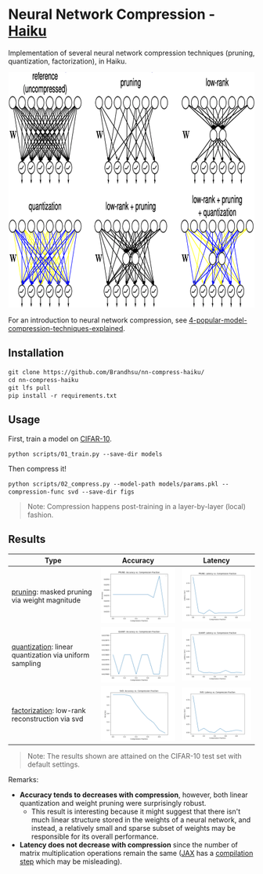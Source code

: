 # Neural Network Compression - [Haiku](https://github.com/deepmind/dm-haiku)

Implementation of several neural network compression techniques (pruning, quantization, factorization), in Haiku.

<div align='center'>
  <kbd>
    <a href='http://graduatestudent.ucmerced.edu/yidelbayev/papers/cikm21/cikm21_slides.pdf'>
      <img src='figs/yidelbayev-cikm21_slides.png' height=480/>
    </a>
  </kbd>
</div>

For an introduction to neural network compression, see [4-popular-model-compression-techniques-explained](https://xailient.com/blog/4-popular-model-compression-techniques-explained).

## Installation

```shell
git clone https://github.com/Brandhsu/nn-compress-haiku/
cd nn-compress-haiku
git lfs pull
pip install -r requirements.txt
```

## Usage

First, train a model on [CIFAR-10](https://www.cs.toronto.edu/~kriz/cifar.html).

```shell
python scripts/01_train.py --save-dir models
```

Then compress it!

```shell
python scripts/02_compress.py --model-path models/params.pkl --compression-func svd --save-dir figs
```

> Note: Compression happens post-training in a layer-by-layer (local) fashion.

## Results

| Type                                                                                 | Accuracy                                                  | Latency                                                  |
| ------------------------------------------------------------------------------------ | --------------------------------------------------------- | -------------------------------------------------------- |
| [pruning](nn_compress_haiku/prune.py): masked pruning via weight magnitude           | <kbd><img src='figs/accuracy-prune.png' width=360/></kbd> | <kbd><img src='figs/latency-prune.png' width=360/></kbd> |
| [quantization](nn_compress_haiku/quant.py): linear quantization via uniform sampling | <kbd><img src='figs/accuracy-quant.png' width=360/></kbd> | <kbd><img src='figs/latency-quant.png' width=360/></kbd> |
| [factorization](nn_compress_haiku/svd.py): low-rank reconstruction via svd           | <kbd><img src='figs/accuracy-svd.png' width=360/></kbd>   | <kbd><img src='figs/latency-svd.png' width=360/></kbd>   |

> Note: The results shown are attained on the CIFAR-10 test set with default settings.

Remarks:

- **Accuracy tends to decreases with compression**, however, both linear quantization and weight pruning were surprisingly robust.
  - This result is interesting because it might suggest that there isn't much linear structure stored in the weights of a neural network, and instead, a relatively small and sparse subset of weights may be responsible for its overall performance.
- **Latency does not decrease with compression** since the number of matrix multiplication operations remain the same ([JAX](https://github.com/google/jax) has a [compilation step](https://github.com/google/jax/issues/4495) which may be misleading).
